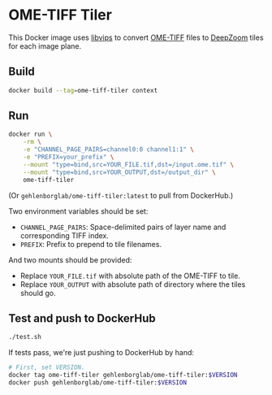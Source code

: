 # OME-TIFF Tiler

This Docker image uses [libvips](https://jcupitt.github.io/libvips/) to convert
[OME-TIFF](https://docs.openmicroscopy.org/ome-model/6.0.1/ome-tiff/) files to
[DeepZoom](https://en.wikipedia.org/wiki/Deep_Zoom) tiles for each image plane.

## Build

```bash
docker build --tag=ome-tiff-tiler context
```

## Run

```bash
docker run \
    -rm \
    -e "CHANNEL_PAGE_PAIRS=channel0:0 channel1:1" \
    -e "PREFIX=your_prefix" \
    --mount "type=bind,src=YOUR_FILE.tif,dst=/input.ome.tif" \
    --mount "type=bind,src=YOUR_OUTPUT,dst=/output_dir" \
    ome-tiff-tiler
```
(Or `gehlenborglab/ome-tiff-tiler:latest` to pull from DockerHub.)

Two environment variables should be set:
- `CHANNEL_PAGE_PAIRS`: Space-delimited pairs of layer name and corresponding TIFF index.
- `PREFIX`: Prefix to prepend to tile filenames.

And two mounts should be provided:
- Replace `YOUR_FILE.tif` with absolute path of the OME-TIFF to tile.
- Replace `YOUR_OUTPUT` with absolute path of directory where the tiles should go.

## Test and push to DockerHub

```bash
./test.sh
```

If tests pass, we're just pushing to DockerHub by hand:
```bash
# First, set VERSION.
docker tag ome-tiff-tiler gehlenborglab/ome-tiff-tiler:$VERSION
docker push gehlenborglab/ome-tiff-tiler:$VERSION
